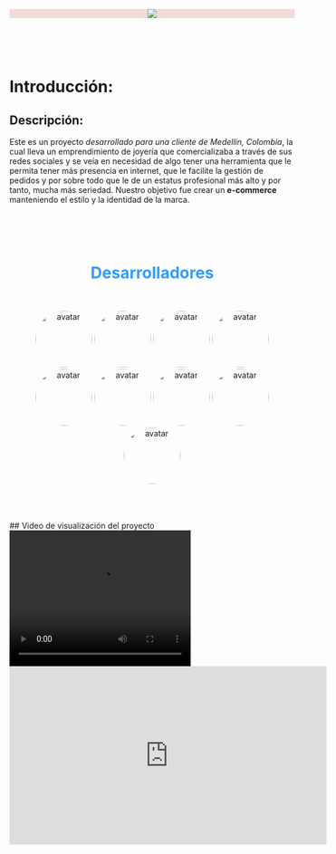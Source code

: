 <p align="center" style="background-color:#f0ddd8">
	<a href="http://68.183.106.112" target="_blank" rel="noopener noreferrer" >
	<img src="https://user-images.githubusercontent.com/58433889/124239825-7da67800-daf0-11eb-915d-18e56ee4c9cd.png" />
</a>
</p>
<br>
<br>
<br>


# Introducción:

## Descripción:

Este es un proyecto *desarrollado para una cliente de Medellín, Colombia*, la cual lleva un emprendimiento de joyería que comercializaba a través de sus redes sociales y se veía en necesidad de algo tener una herramienta que le permita tener más presencia en internet, que le facilite la gestión de pedidos y por sobre todo que le de un estatus profesional más alto y por tanto, mucha más seriedad. Nuestro objetivo fue crear un **e-commerce** manteniendo el estilo y la identidad de la marca. 

<br>
<br>
<br>
<h1 align="center" style="color: #339cff">Desarrolladores</h1>
<br>

<p align="center">
	<a href="https://github.com/sbs001" target="_blank" rel="noopener noreferrer" ><img width="100" style="border-radius:50%" src="https://avatars.githubusercontent.com/u/50562395?v=4" alt="avatar"></a>
  <a href="https://github.com/jessicasaule" target="_blank" rel="noopener noreferrer" ><img width="100" style="border-radius:50%" src="https://avatars.githubusercontent.com/u/79380528?v=4" alt="avatar"></a>
  <a href="https://github.com/dfvallejosc" target="_blank" rel="noopener noreferrer" ><img width="100" style="border-radius:50%" src="https://avatars.githubusercontent.com/u/74154979?v=4" alt="avatar"></a>
	<a href="https://github.com/DimitriTriantafilo" target="_blank" rel="noopener noreferrer" ><img width="100" style="border-radius:50%" src="https://avatars.githubusercontent.com/u/77981692?v=4" alt="avatar"></a>
	<a href="https://github.com/scriptnoob12" target="_blank" rel="noopener noreferrer" ><img width="100" style="border-radius:50%" src="https://avatars.githubusercontent.com/u/58433889?v=4" alt="avatar"></a>
	<a href="https://github.com/RJurado16" target="_blank" rel="noopener noreferrer" ><img width="100" style="border-radius:50%" src="https://avatars.githubusercontent.com/u/68952790?v=4" alt="avatar"></a>
	<a href="https://github.com/jaimegalvis" target="_blank" rel="noopener noreferrer" ><img width="100" style="border-radius:50%" src="https://avatars.githubusercontent.com/u/23098246?v=4" alt="avatar"></a>
	<a href="https://github.com/gonza-fl" target="_blank" rel="noopener noreferrer" ><img width="100" style="border-radius:50%" src="https://avatars.githubusercontent.com/u/29445888?v=4" alt="avatar"></a>
	<a href="https://github.com/nohaynicksdisponibles" target="_blank" rel="noopener noreferrer" ><img 	width="100" style="border-radius:50%" src="https://avatars.githubusercontent.com/u/60353353?v=4" 	alt="avatar"></a>
</p>

<br>
<br>
<br>
## Video de visualización del proyecto


<video width="320" height="240" controls>
  <source src="https://www.youtube.com/watch?v=QoSK1GlyrxU" type="video/mp4">
</video>
    <iframe width="560" height="315"
src="https://www.youtube.com/watch?v=QoSK1GlyrxU" 
frameborder="0" 
allow="accelerometer; autoplay; encrypted-media; gyroscope; picture-in-picture" 
allowfullscreen></iframe>

